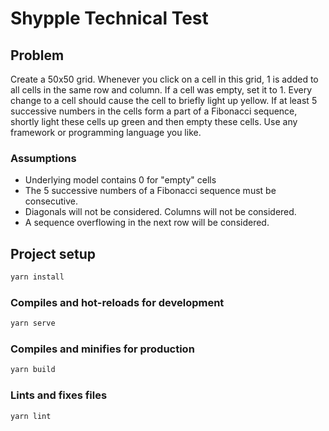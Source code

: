 # Shypple Technical Test

## Problem

Create a 50x50 grid.
Whenever you click on a cell in this grid, 1 is added to all cells in the same row and column.
If a cell was empty, set it to 1.
Every change to a cell should cause the cell to briefly light up yellow.
If at least 5 successive numbers in the cells form a part of a Fibonacci sequence, shortly light these cells up green and then empty these cells.
Use any framework or programming language you like.

### Assumptions

- Underlying model contains 0 for "empty" cells
- The 5 successive numbers of a Fibonacci sequence must be consecutive.
- Diagonals will not be considered. Columns will not be considered.
- A sequence overflowing in the next row will be considered.

## Project setup

```bash
yarn install
```

### Compiles and hot-reloads for development

```bash
yarn serve
```

### Compiles and minifies for production

```bash
yarn build
```

### Lints and fixes files

```bash
yarn lint
```

